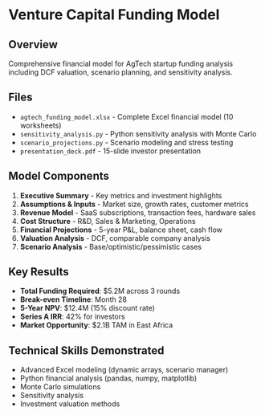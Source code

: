 # Venture Capital Funding Model

## Overview
Comprehensive financial model for AgTech startup funding analysis including DCF valuation, scenario planning, and sensitivity analysis.

## Files
- `agtech_funding_model.xlsx` - Complete Excel financial model (10 worksheets)
- `sensitivity_analysis.py` - Python sensitivity analysis with Monte Carlo
- `scenario_projections.py` - Scenario modeling and stress testing
- `presentation_deck.pdf` - 15-slide investor presentation

## Model Components
1. **Executive Summary** - Key metrics and investment highlights
2. **Assumptions & Inputs** - Market size, growth rates, customer metrics
3. **Revenue Model** - SaaS subscriptions, transaction fees, hardware sales
4. **Cost Structure** - R&D, Sales & Marketing, Operations
5. **Financial Projections** - 5-year P&L, balance sheet, cash flow
6. **Valuation Analysis** - DCF, comparable company analysis
7. **Scenario Analysis** - Base/optimistic/pessimistic cases

## Key Results
- **Total Funding Required**: $5.2M across 3 rounds
- **Break-even Timeline**: Month 28
- **5-Year NPV**: $12.4M (15% discount rate)
- **Series A IRR**: 42% for investors
- **Market Opportunity**: $2.1B TAM in East Africa

## Technical Skills Demonstrated
- Advanced Excel modeling (dynamic arrays, scenario manager)
- Python financial analysis (pandas, numpy, matplotlib)
- Monte Carlo simulations
- Sensitivity analysis
- Investment valuation methods
